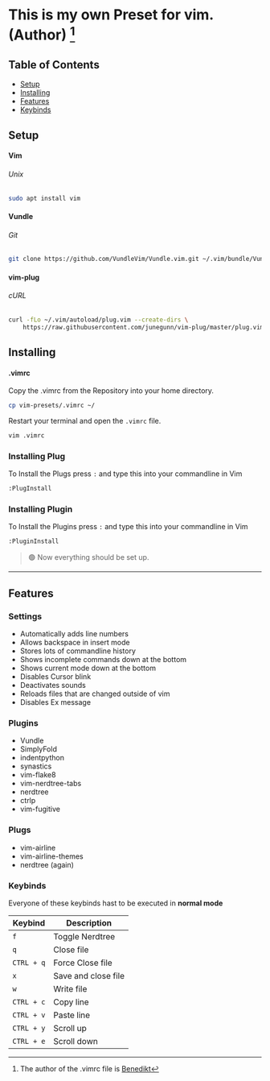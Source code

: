 # This is my own Preset for vim. (Author) [^1]


[^1]: The author of the .vimrc file is [Benedikt](https://github.com/FellowFellow)

## Table of Contents
- [Setup](#setup)
- [Installing](#installing)
- [Features](#features)
- [Keybinds](#keybinds)


## Setup

#### Vim 


###### Unix

```sh
sudo apt install vim
```

#### Vundle

###### Git

```sh
git clone https://github.com/VundleVim/Vundle.vim.git ~/.vim/bundle/Vundle.vim
```

#### vim-plug

###### cURL

```sh
curl -fLo ~/.vim/autoload/plug.vim --create-dirs \
    https://raw.githubusercontent.com/junegunn/vim-plug/master/plug.vim
```

## Installing


#### .vimrc

Copy the .vimrc from the Repository into your home directory.

```sh
cp vim-presets/.vimrc ~/
```


Restart your terminal and open the `.vimrc` file.

```sh
vim .vimrc
```


### Installing Plug

To Install the Plugs press `:` and type this into your commandline in Vim

```sh
:PlugInstall
```


### Installing Plugin

To Install the Plugins press `:` and type this into your commandline in Vim

```sh
:PluginInstall
```

> 🟢 Now everything should be set up. 

---

## Features

### Settings

- Automatically adds line numbers
- Allows backspace in insert mode
- Stores lots of commandline history
- Shows incomplete commands down at the bottom
- Shows current mode down at the bottom
- Disables Cursor blink
- Deactivates sounds
- Reloads files that are changed outside of vim
- Disables Ex message

### Plugins

- Vundle
- SimplyFold
- indentpython
- synastics
- vim-flake8
- vim-nerdtree-tabs
- nerdtree
- ctrlp
- vim-fugitive


### Plugs

- vim-airline
- vim-airline-themes
- nerdtree (again)

### Keybinds

Everyone of these keybinds hast to be executed in **normal mode**

| Keybind | Description |
| ----------- | ----------- |
| `f`  | Toggle Nerdtree |
| `q` | Close file |
| `CTRL + q` | Force Close file |
| `x` | Save and close file  |
| `w` | Write file |
| `CTRL + c` | Copy line |
| `CTRL + v` | Paste line |
| `CTRL + y` | Scroll up |
| `CTRL + e` | Scroll down |


